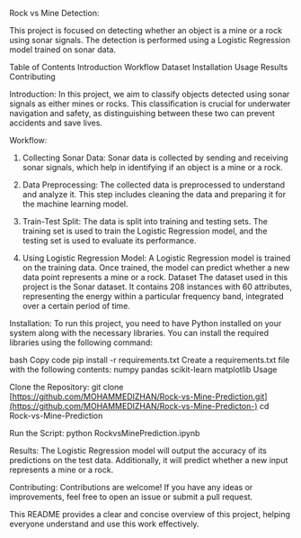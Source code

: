 
Rock vs Mine Detection:

This project is focused on detecting whether an object is a mine or a rock using sonar signals. The detection is performed using a Logistic Regression model trained on sonar data.

Table of Contents
Introduction
Workflow
Dataset
Installation
Usage
Results
Contributing

Introduction:
In this project, we aim to classify objects detected using sonar signals as either mines or rocks. This classification is crucial for underwater navigation and safety, as distinguishing between these two can prevent accidents and save lives.

Workflow:
1. Collecting Sonar Data:
Sonar data is collected by sending and receiving sonar signals, which help in identifying if an object is a mine or a rock.

2. Data Preprocessing:
The collected data is preprocessed to understand and analyze it. This step includes cleaning the data and preparing it for the machine learning model.

3. Train-Test Split:
The data is split into training and testing sets. The training set is used to train the Logistic Regression model, and the testing set is used to evaluate its performance.

4. Using Logistic Regression Model:
A Logistic Regression model is trained on the training data. Once trained, the model can predict whether a new data point represents a mine or a rock.
Dataset
The dataset used in this project is the Sonar dataset. It contains 208 instances with 60 attributes, representing the energy within a particular frequency band, integrated over a certain period of time.

Installation:
To run this project, you need to have Python installed on your system along with the necessary libraries. You can install the required libraries using the following command:

bash
Copy code
pip install -r requirements.txt
Create a requirements.txt file with the following contents:
numpy
pandas
scikit-learn
matplotlib
Usage

Clone the Repository:
git clone [https://github.com/MOHAMMEDIZHAN/Rock-vs-Mine-Prediction.git](https://github.com/MOHAMMEDIZHAN/Rock-vs-Mine-Predicton-)
cd Rock-vs-Mine-Prediction

Run the Script:
python RockvsMinePrediction.ipynb

Results:
The Logistic Regression model will output the accuracy of its predictions on the test data. Additionally, it will predict whether a new input represents a mine or a rock.

Contributing:
Contributions are welcome! If you have any ideas or improvements, feel free to open an issue or submit a pull request.

This README provides a clear and concise overview of this project, helping everyone understand and use this work effectively.

